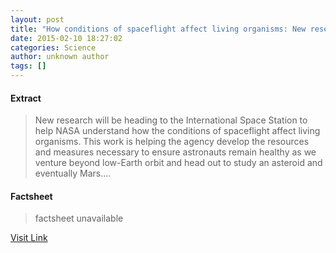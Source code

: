 ```yaml
---
layout: post
title: "How conditions of spaceflight affect living organisms: New research headed to space station"
date: 2015-02-10 18:27:02
categories: Science
author: unknown author
tags: []
---
```



#### Extract
>New research will be heading to the International Space Station to help NASA understand how the conditions of spaceflight affect living organisms. This work is helping the agency develop the resources and measures necessary to ensure astronauts remain healthy as we venture beyond low-Earth orbit and head out to study an asteroid and eventually Mars....

#### Factsheet
>factsheet unavailable

[Visit Link](http://feeds.sciencedaily.com/~r/sciencedaily/~3/R4hda-6Ivlw/150210132702.htm)


